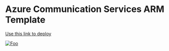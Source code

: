 # Azure Communication Services ARM Template

[Use this link to deploy](https://portal.azure.com/#create/Microsoft.Template/uri/https%3A%2F%2Fraw.githubusercontent.com%2Fmatthewrobertson%2Facs-arm-template%2Fmaster%2Ftemplate.json)
  
<a href="https://portal.azure.com/#create/Microsoft.Template/uri/https%3A%2F%2Fraw.githubusercontent.com%2Fmatthewrobertson%2Facs-arm-template%2Fmaster%2Ftemplate.json">![Foo](https://docs.microsoft.com/en-us/azure/media/template-deployments/deploy-to-azure.svg)</a>
